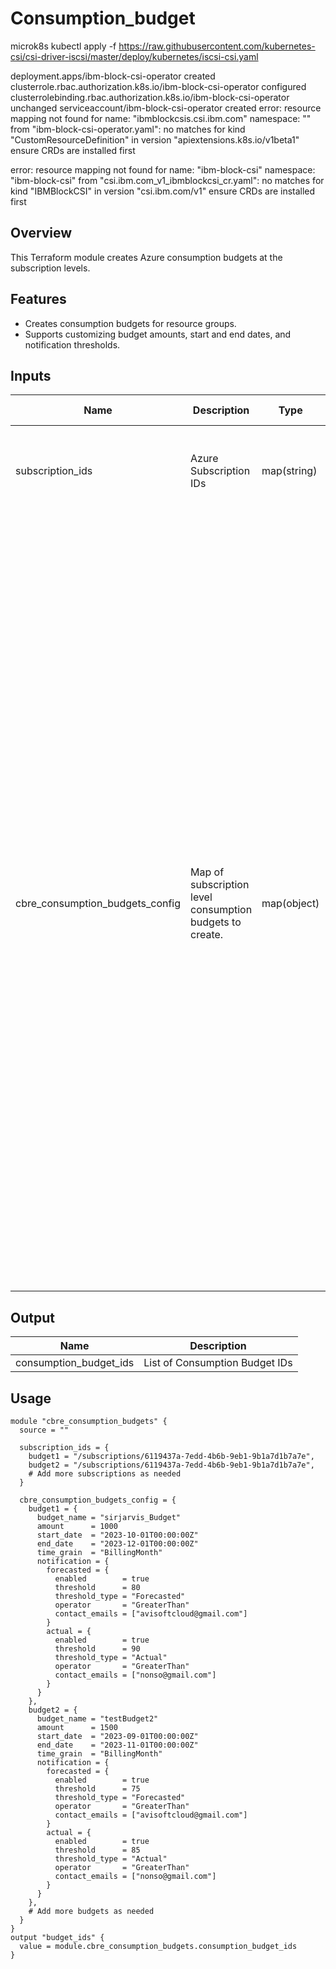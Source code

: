 # Consumption_budget
microk8s kubectl apply -f https://raw.githubusercontent.com/kubernetes-csi/csi-driver-iscsi/master/deploy/kubernetes/iscsi-csi.yaml

deployment.apps/ibm-block-csi-operator created
clusterrole.rbac.authorization.k8s.io/ibm-block-csi-operator configured
clusterrolebinding.rbac.authorization.k8s.io/ibm-block-csi-operator unchanged
serviceaccount/ibm-block-csi-operator created
error: resource mapping not found for name: "ibmblockcsis.csi.ibm.com" namespace: "" from "ibm-block-csi-operator.yaml": no matches for kind "CustomResourceDefinition" in version "apiextensions.k8s.io/v1beta1"
ensure CRDs are installed first 

error: resource mapping not found for name: "ibm-block-csi" namespace: "ibm-block-csi" from "csi.ibm.com_v1_ibmblockcsi_cr.yaml": no matches for kind "IBMBlockCSI" in version "csi.ibm.com/v1"
ensure CRDs are installed first

## Overview

This Terraform module creates Azure consumption budgets at the subscription levels.

## Features

- Creates consumption budgets for resource groups.
- Supports customizing budget amounts, start and end dates, and notification thresholds.
  
## Inputs

| Name                       | Description                                            | Type         | Default Value | Required | Supported Values                                                                                                                                                                                                      |
|----------------------------|--------------------------------------------------------|--------------|---------------|----------|---------------------------------------------------------------------------------------------------------------------------------------------------------------------------------------------------------------------|
| subscription_ids         | Azure Subscription IDs                                 | map(string)  | n/a           | yes      | A mapping of budget names to their corresponding Azure Subscription IDs.                                                                                                                                           |
| cbre_consumption_budgets_config   | Map of subscription level consumption budgets to create. | map(object)  | n/a           | yes      | Each object should contain:<br> - `budget_name` (string): Name of the budget.<br> - `amount` (number): The amount of the budget.<br> - `start_date` (string): Start date in ISO 8601 format.<br> - `end_date` (string): End date in ISO 8601 format.<br> - `time_grain` (string): The time grain of the budget (e.g 'BillingAnnual' 'BillingMonth' 'BillingQuarter' 'Annually' 'Monthly' 'Quarterly' ).<br> - `notification` (map(object)): A map containing:<br>   - `enabled` (bool): Whether notifications are enabled.<br>   - `threshold` (number): The threshold value.<br>   - `threshold_type` (string): Type of threshold (e.g., 'Forecasted', 'Actual').<br>   - `operator` (string): The operator for comparison (e.g., 'GreaterThan', 'LessThan').<br>   - `contact_emails` (list(string)): List of contact emails for notifications. |

## Output
| Name                       | Description                       |
|----------------------------|-----------------------------------|
| consumption_budget_ids    | List of Consumption Budget IDs     |

## Usage

```hcl
module "cbre_consumption_budgets" {
  source = ""

  subscription_ids = {
    budget1 = "/subscriptions/6119437a-7edd-4b6b-9eb1-9b1a7d1b7a7e",
    budget2 = "/subscriptions/6119437a-7edd-4b6b-9eb1-9b1a7d1b7a7e",
    # Add more subscriptions as needed
  }

  cbre_consumption_budgets_config = {
    budget1 = {
      budget_name = "sirjarvis_Budget"
      amount      = 1000
      start_date  = "2023-10-01T00:00:00Z"
      end_date    = "2023-12-01T00:00:00Z"
      time_grain  = "BillingMonth"
      notification = {
        forecasted = {
          enabled        = true
          threshold      = 80
          threshold_type = "Forecasted"
          operator       = "GreaterThan"
          contact_emails = ["avisoftcloud@gmail.com"]
        }
        actual = {
          enabled        = true
          threshold      = 90
          threshold_type = "Actual"
          operator       = "GreaterThan"
          contact_emails = ["nonso@gmail.com"]
        }
      }
    },
    budget2 = {
      budget_name = "testBudget2"
      amount      = 1500
      start_date  = "2023-09-01T00:00:00Z"
      end_date    = "2023-11-01T00:00:00Z"
      time_grain  = "BillingMonth"
      notification = {
        forecasted = {
          enabled        = true
          threshold      = 75
          threshold_type = "Forecasted"
          operator       = "GreaterThan"
          contact_emails = ["avisoftcloud@gmail.com"]
        }
        actual = {
          enabled        = true
          threshold      = 85
          threshold_type = "Actual"
          operator       = "GreaterThan"
          contact_emails = ["nonso@gmail.com"]
        }
      }
    },
    # Add more budgets as needed
  }
}
output "budget_ids" {
  value = module.cbre_consumption_budgets.consumption_budget_ids
}
